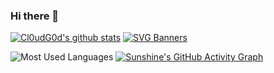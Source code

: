### Hi there 👋

<!--
**muxiaoyany/muxiaoyany** is a ✨ _special_ ✨ repository because its `README.md` (this file) appears on your GitHub profile.

Here are some ideas to get you started:

- 🔭 I’m currently working on ...
- 🌱 I’m currently learning ...
- 👯 I’m looking to collaborate on ...
- 🤔 I’m looking for help with ...
- 💬 Ask me about ...
- 📫 How to reach me: ...
- 😄 Pronouns: ...
- ⚡ Fun fact: ...
-->
[![Cl0udG0d's github stats](https://github-readme-stats.vercel.app/api?username=muxiaoyany)](https://github.com/anuraghazra/github-readme-stats)
[![SVG Banners](https://svg-banners.vercel.app/api?type=origin&text1=Welcom💖&width=1000&height=400)](https://github.com/Akshay090/svg-banners)

![Most Used Languages](https://github-readme-stats.vercel.app/api/top-langs/?username=muxiaoyany&theme=dark&layout=compact)
[![Sunshine's GitHub Activity Graph](https://activity-graph.herokuapp.com/graph?username=muxiaoyany&theme=xcode)](https://github.com/sun0225SUN)

